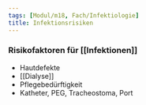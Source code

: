 ```yaml
---
tags: [Modul/m18, Fach/Infektiologie]
title: Infektionsrisiken
---
```

### Risikofaktoren für [[Infektionen]]
- Hautdefekte
- [[Dialyse]]
- Pflegebedürftigkeit
- Katheter, PEG, Tracheostoma, Port